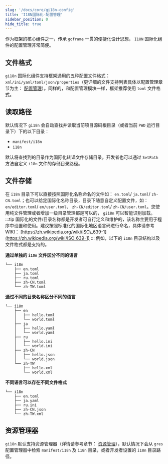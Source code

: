 ```yaml
---
slug: '/docs/core/gi18n-config'
title: 'I18N国际化-配置管理'
sidebar_position: 0
hide_title: true
---
```


作为框架的核心组件之一，传承 `goframe` 一贯的便捷化设计思想， `I18N` 国际化组件的配置管理非常简便。

## 文件格式

`gi18n` 国际化组件支持框架通用的五种配置文件格式： `xml/ini/yaml/toml/json/properties`（更详细的文件支持列表具体以配置管理章节为主： [配置管理](../配置管理/配置管理.md)）。同样的，和配置管理模块一样，框架推荐使用 `toml` 文件格式。

## 读取路径

默认情况下 `gi18n` 会自动查找并读取当前项目源码根目录（或者当前 `PWD` 运行目录下）下的以下目录：

- `manifest/i18n`
- `i18n`

默认将查找到的目录作为国际化转译文件存储目录。开发者也可以通过 `SetPath` 方法自定义 `i18n` 文件的存储目录路径。

## 文件存储

在 `i18n` 目录下可以直接按照国际化名称命名的文件如： `en.toml`/ `ja.toml`/ `zh-CN.toml`；也可以给定国际化名称目录，目录下随意自定义配置文件，如： `en/editor.toml`/ `en/user.toml`、 `zh-CN/editor.toml`/ `zh-CN/user.toml`。您使用纯文件管理或者增加一级目录管理都是可以的， `gi18n` 可以智能识别加载。
:::tip
国际化的文件/目录名称都是开发者可自行定义和维护的，该名称主要用于程序中设置和使用。建议按照标准化的国际化地区语言码进行命名，具体请参考WIKI： [https://zh.wikipedia.org/wiki/ISO\_639-1](https://zh.wikipedia.org/wiki/ISO_639-1)
:::
例如，以下的 `i18n` 目录结构以及文件格式都是支持的。

**通过单独的 `i18n` 文件区分不同的语言**

```
└── i18n
    ├── en.toml
    ├── ja.toml
    ├── ru.toml
    ├── zh-CN.toml
    └── zh-TW.toml
```

**通过不同的目录名称区分不同的语言**

```
└── i18n
    ├── en
    │   ├── hello.toml
    │   └── world.toml
    ├── ja
    │   ├── hello.yaml
    │   └── world.yaml
    ├── ru
    │   ├── hello.ini
    │   └── world.ini
    ├── zh-CN
    │   ├── hello.json
    │   └── world.json
    └── zh-TW
        ├── hello.xml
        └── world.xml
```

**不同语言可以存在不同文件格式**

```
└── i18n
    ├── en.toml
    ├── ja.yaml
    ├── ru.ini
    ├── zh-CN.json
    └── zh-TW.xml
```

## 资源管理器

`gi18n` 默认支持资源管理器（详情请参考章节： [资源管理](../资源管理/资源管理.md)），默认情况下会从 `gres` 配置管理器中检索 `manifest/i18n` 及 `i18n` 目录，或者开发者设置的 `i18n` 目录路径。